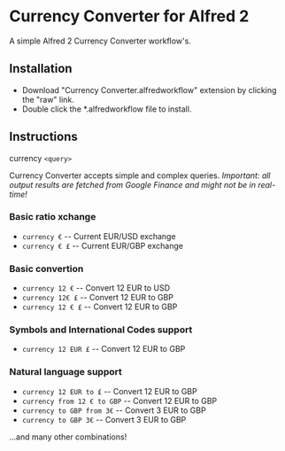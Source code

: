 Currency Converter for Alfred 2
============

A simple Alfred 2 Currency Converter workflow's.


Installation
----------------

- Download "Currency Converter.alfredworkflow" extension by clicking the "raw" link.
- Double click the *.alfredworkflow file to install.


Instructions
----------------

currency `<query>`

Currency Converter accepts simple and complex queries.
*Important: all output results are fetched from Google Finance and might not be in real-time!*

### Basic ratio xchange
 * `currency €` -- Current EUR/USD exchange
 * `currency € £` -- Current EUR/GBP exchange

### Basic convertion
 * `currency 12 €` -- Convert 12 EUR to USD
 * `currency 12€ £` -- Convert 12 EUR to GBP
 * `currency 12 € £` -- Convert 12 EUR to GBP

### Symbols and International Codes support
 * `currency 12 EUR £` -- Convert 12 EUR to GBP

###  Natural language support
  * `currency 12 EUR to £` -- Convert 12 EUR to GBP
  * `currency from 12 € to GBP` -- Convert 12 EUR to GBP
  * `currency to GBP from 3€` -- Convert 3 EUR to GBP
  * `currency to GBP 3€` -- Convert 3 EUR to GBP

...and many other combinations!